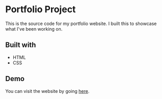# Portfolio Project

This is the source code for my portfolio website. I built this to showcase what I've been working on.

## Built with

* HTML
* CSS

## Demo

You can visit the website by going [here]().
